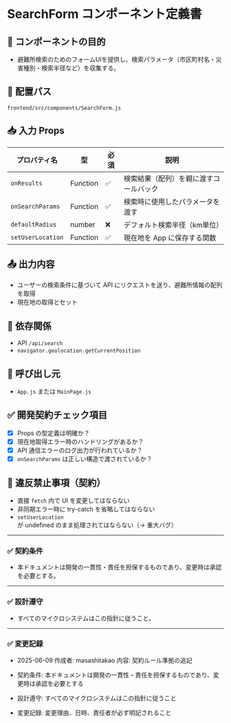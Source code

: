 # SearchForm コンポーネント定義書

## 📌 コンポーネントの目的

- 避難所検索のためのフォームUIを提供し、検索パラメータ（市区町村名・災害種別・検索半径など）を収集する。

## 📂 配置パス

`frontend/src/components/SearchForm.js`

## 📥 入力 Props

| プロパティ名      | 型       | 必須 | 説明                                   |
| ----------------- | -------- | ---- | -------------------------------------- |
| `onResults`       | Function | ✅   | 検索結果（配列）を親に渡すコールバック |
| `onSearchParams`  | Function | ✅   | 検索時に使用したパラメータを渡す       |
| `defaultRadius`   | number   | ❌   | デフォルト検索半径（km単位）           |
| `setUserLocation` | Function | ✅   | 現在地を App に保存する関数            |

## 📤 出力内容

- ユーザーの検索条件に基づいて API にリクエストを送り、避難所情報の配列を取得
- 現在地の取得とセット

## 🔗 依存関係

- API `/api/search`
- `navigator.geolocation.getCurrentPosition`

## 🔁 呼び出し元

- `App.js` または `MainPage.js`

## ✅ 開発契約チェック項目

- [x] Props の型定義は明確か？
- [x] 現在地取得エラー時のハンドリングがあるか？
- [x] API 通信エラーのログ出力が行われているか？
- [x] `onSearchParams` は正しい構造で渡されているか？

## 🚨 違反禁止事項（契約）

- 直接 `fetch` 内で UI を変更してはならない
- 非同期エラー時に try-catch を省略してはならない
- `setUserLocation` が undefined のまま処理されてはならない（→ 重大バグ）

---

### ✅ 契約条件

- 本ドキュメントは開発の一貫性・責任を担保するものであり、変更時は承認を必要とする。

---

### ✅ 設計遵守

- すべてのマイクロシステムはこの指針に従うこと。

---

### ✅ 変更記録

- 2025-06-09 作成者: masashitakao 内容: 契約ルール準拠の追記

- 契約条件: 本ドキュメントは開発の一貫性・責任を担保するものであり、変更時は承認を必要とする
- 設計遵守: すべてのマイクロシステムはこの指針に従うこと
- 変更記録: 変更理由、日時、責任者が必ず明記されること
